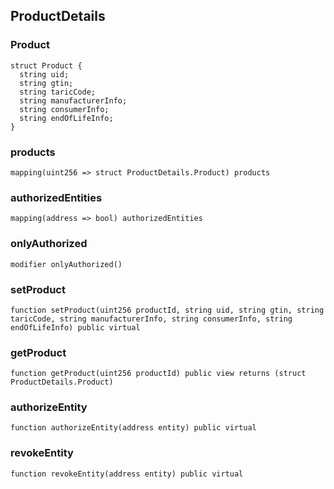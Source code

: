 ## ProductDetails

### Product

```solidity
struct Product {
  string uid;
  string gtin;
  string taricCode;
  string manufacturerInfo;
  string consumerInfo;
  string endOfLifeInfo;
}
```

### products

```solidity
mapping(uint256 => struct ProductDetails.Product) products
```

### authorizedEntities

```solidity
mapping(address => bool) authorizedEntities
```

### onlyAuthorized

```solidity
modifier onlyAuthorized()
```

### setProduct

```solidity
function setProduct(uint256 productId, string uid, string gtin, string taricCode, string manufacturerInfo, string consumerInfo, string endOfLifeInfo) public virtual
```

### getProduct

```solidity
function getProduct(uint256 productId) public view returns (struct ProductDetails.Product)
```

### authorizeEntity

```solidity
function authorizeEntity(address entity) public virtual
```

### revokeEntity

```solidity
function revokeEntity(address entity) public virtual
```

